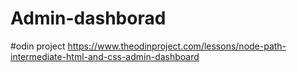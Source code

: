 # Admin-dashborad
#odin project
https://www.theodinproject.com/lessons/node-path-intermediate-html-and-css-admin-dashboard
